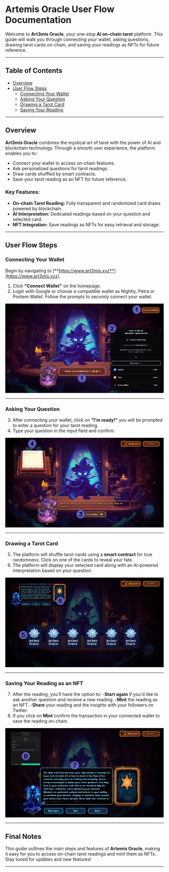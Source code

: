 # **Artemis Oracle User Flow Documentation**  

Welcome to **Art3mis Oracle**, your one-stop **AI on-chain tarot** platform. This guide will walk you through connecting your wallet, asking questions, drawing tarot cards on-chain, and saving your readings as NFTs for future reference.  

---

## **Table of Contents**  
- [Overview](#overview)  
- [User Flow Steps](#user-flow-steps)  
  - [Connecting Your Wallet](#connecting-your-wallet)  
  - [Asking Your Question](#asking-your-question)  
  - [Drawing a Tarot Card](#drawing-a-tarot-card)  
  - [Saving Your Reading](#saving-your-reading)  

---

## **Overview**  
**Art3mis Oracle** combines the mystical art of tarot with the power of AI and blockchain technology. Through a smooth user experience, the platform enables you to:  

- Connect your wallet to access on-chain features.  
- Ask personalized questions for tarot readings.  
- Draw cards shuffled by smart contracts.  
- Save your tarot reading as an NFT for future reference.  

### **Key Features**:  
- **On-chain Tarot Reading:** Fully transparent and randomized card draws powered by blockchain.  
- **AI Interpretation:** Dedicated readings based on your question and selected card.  
- **NFT Integration:** Save readings as NFTs for easy retrieval and storage.  

---

## **User Flow Steps**  

### **Connecting Your Wallet**  
Begin by navigating to [**https://www.art3mis.xyz**](https://www.art3mis.xyz).  

1. Click **"Connect Wallet"** on the homepage. 
2. Login with Google or choose a compatible wallet as Nightly, Petra or Pontem Wallet.
   Follow the prompts to securely connect your wallet.

![Connecting Your Wallet](Art3MisOracle/1.jpg)

---

### **Asking Your Question**  
3. After connecting your wallet, click on **"I'm ready!"** you will be prompted to enter a question for your tarot reading.  
4. Type your question in the input field and confirm.
   
![Asking Your Question](Art3MisOracle/2.jpg)

---

### **Drawing a Tarot Card**  
5. The platform will shuffle tarot cards using a **smart contract** for true randomness. Click on one of the cards to reveal your fate.  
6. The platform will display your selected card along with an AI-powered interpretation based on your question.  

![Drawing a Tarot Card](Art3MisOracle/3.jpg)

---

### **Saving Your Reading as an NFT**  
7. After the reading, you'll have the option to:
  -**Start again** If you'd like to ask another question and receive a new reading.
  -**Mint** the reading as an NFT.
  -**Share** your reading and the insights with your followers on Twitter.
8. If you click on **Mint** confirm the transaction in your connected wallet to save the reading on-chain.  

![Saving Your Reading](Art3MisOracle/4.jpg)

---

## **Final Notes**  
This guide outlines the main steps and features of **Artemis Oracle**, making it easy for you to access on-chain tarot readings and mint them as NFTs. Stay tuned for updates and new features!  

---
